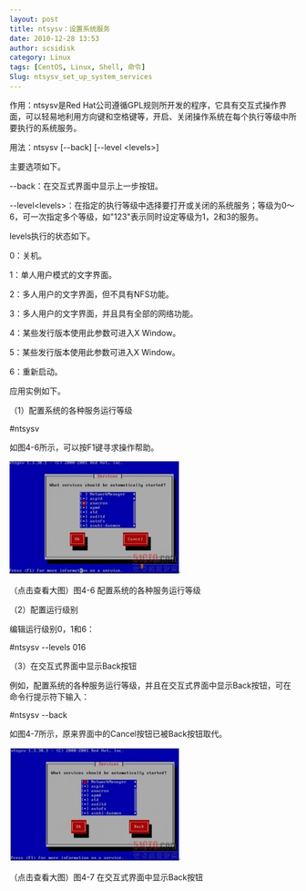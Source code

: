 ```yaml
---
layout: post
title: ntsysv：设置系统服务
date: 2010-12-28 13:53
author: scsidisk
category: Linux
tags: [CentOS, Linux, Shell, 命令]
Slug: ntsysv_set_up_system_services
---
```


作用：ntsysv是Red
Hat公司遵循GPL规则所开发的程序，它具有交互式操作界面，可以轻易地利用方向键和空格键等，开启、关闭操作系统在每个执行等级中所要执行的系统服务。

用法：ntsysv [--back] [--level \<levels\>]

主要选项如下。

--back：在交互式界面中显示上一步按钮。

--level\<levels\>：在指定的执行等级中选择要打开或关闭的系统服务；等级为0～6，可一次指定多个等级，如"123"表示同时设定等级为1，2和3的服务。

levels执行的状态如下。

0：关机。

1：单人用户模式的文字界面。

2：多人用户的文字界面，但不具有NFS功能。

3：多人用户的文字界面，并且具有全部的网络功能。

4：某些发行版本使用此参数可进入X Window。

5：某些发行版本使用此参数可进入X Window。

6：重新启动。

应用实例如下。

（1）配置系统的各种服务运行等级

\#ntsysv

如图4-6所示，可以按F1键寻求操作帮助。

[![112453265](/images/2010/12/112453265-300x200.jpg)](/images/2010/12/112453265.jpg)

（点击查看大图）图4-6 配置系统的各种服务运行等级

（2）配置运行级别

编辑运行级别0，1和6：

\#ntsysv --levels 016

（3）在交互式界面中显示Back按钮

例如，配置系统的各种服务运行等级，并且在交互式界面中显示Back按钮，可在命令行提示符下输入：

\#ntsysv --back

如图4-7所示，原来界面中的Cancel按钮已被Back按钮取代。

[![112546940](/images/2010/12/112546940-300x201.jpg)](/images/2010/12/112546940.jpg)

（点击查看大图）图4-7 在交互式界面中显示Back按钮

 

<div class="posttagsblock">
</div>

